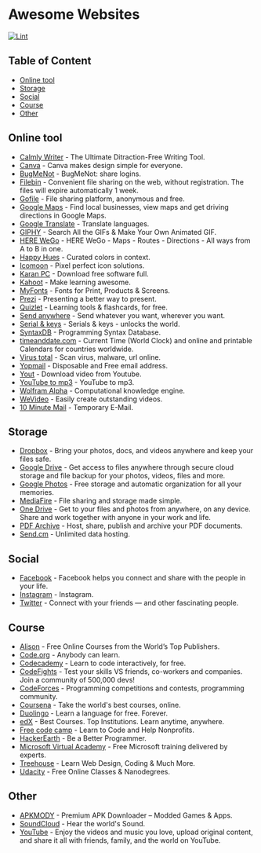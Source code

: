 # Awesome Websites

[![Lint](https://github.com/AREA44/awesome-sites/actions/workflows/lint.yml/badge.svg)](https://github.com/AREA44/awesome-sites/actions/workflows/lint.yml)

## Table of Content

- [Online tool](#online-tool)
- [Storage](#storage)
- [Social](#social)
- [Course](#course)
- [Other](#other)

## Online tool

- [Calmly Writer](https://www.calmlywriter.com) - The Ultimate Ditraction-Free Writing Tool.
- [Canva](https://www.canva.com/) - Canva makes design simple for everyone.
- [BugMeNot](http://bugmenot.com) - BugMeNot: share logins.
- [Filebin](https://filebin.net) - Convenient file sharing on the web, without registration. The files will expire automatically 1 week.
- [Gofile](https://gofile.io) - File sharing platform, anonymous and free.
- [Google Maps](https://www.google.com/maps/@?dg=dbrw&newdg=1) - Find local businesses, view maps and get driving directions in Google Maps.
- [Google Translate](https://translate.google.com) - Translate languages.
- [GIPHY](https://giphy.com) - Search All the GIFs & Make Your Own Animated GIF.
- [HERE WeGo](https://wego.here.com/?map&x=ep) - HERE WeGo - Maps - Routes - Directions - All ways from A to B in one.
- [Happy Hues](https://www.happyhues.co) - Curated colors in context.
- [Icomoon](https://icomoon.io) - Pixel perfect icon solutions.
- [Karan PC](https://karanpc.com) - Download free software full.
- [Kahoot](https://kahoot.com) - Make learning awesome.
- [MyFonts](http://www.myfonts.com) - Fonts for Print, Products & Screens.
- [Prezi](https://prezi.com) - Presenting a better way to present.
- [Quizlet](https://quizlet.com) - Learning tools & flashcards, for free.
- [Send anywhere](https://send-anywhere.com) - Send whatever you want, wherever you want.
- [Serial & keys](https://www.serials.ws) - Serials & keys - unlocks the world.
- [SyntaxDB](https://syntaxdb.com) - Programming Syntax Database.
- [timeanddate.com](https://www.timeanddate.com) - Current Time (World Clock) and online and printable Calendars for countries worldwide.
- [Virus total](https://www.virustotal.com) - Scan virus, malware, url online.
- [Yopmail](http://www.yopmail.com) - Disposable and Free email address.
- [Yout](https://yout.com) - Download video from Youtube.
- [YouTube to mp3](https://ytmp3.cc) - YouTube to mp3.
- [Wolfram Alpha](https://www.wolframalpha.com) - Computational knowledge engine.
- [WeVideo](https://www.wevideo.com) - Easily create outstanding videos.
- [10 Minute Mail](https://10minutemail.com/) - Temporary E-Mail.

## Storage

- [Dropbox](https://www.dropbox.com) - Bring your photos, docs, and videos anywhere and keep your files safe.
- [Google Drive](https://drive.google.com) - Get access to files anywhere through secure cloud storage and file backup for your photos, videos, files and more.
- [Google Photos](https://www.google.com/photos/about/) - Free storage and automatic organization for all your memories.
- [MediaFire](https://www.mediafire.com) - File sharing and storage made simple.
- [One Drive](https://onedrive.live.com) - Get to your files and photos from anywhere, on any device. Share and work together with anyone in your work and life.
- [PDF Archive](https://www.pdf-archive.com) - Host, share, publish and archive your PDF documents.
- [Send.cm](https://send.cm) - Unlimited data hosting.

## Social

- [Facebook](https://www.facebook.com) - Facebook helps you connect and share with the people in your life.
- [Instagram](https://www.instagram.com) - Instagram.
- [Twitter](https://twitter.com) - Connect with your friends — and other fascinating people.

## Course

- [Alison](https://alison.com) - Free Online Courses from the World’s Top Publishers.
- [Code.org](https://code.org) - Anybody can learn.
- [Codecademy](https://www.codecademy.com) - Learn to code interactively, for free.
- [CodeFights](https://codefights.com) - Test your skills VS friends, co-workers and companies. Join a community of 500,000 devs!
- [CodeForces](http://codeforces.com) - Programming competitions and contests, programming community.
- [Coursena](https://www.coursera.org) - Take the world's best courses, online.
- [Duolingo](https://www.duolingo.com) - Learn a language for free. Forever.
- [edX](https://www.edx.org) - Best Courses. Top Institutions. Learn anytime, anywhere.
- [Free code camp](https://www.freecodecamp.com) - Learn to Code and Help Nonprofits.
- [HackerEarth](https://www.hackerearth.com) - Be a Better Programmer.
- [Microsoft Virtual Academy](https://mva.microsoft.com) - Free Microsoft training delivered by experts.
- [Treehouse](https://teamtreehouse.com) - Learn Web Design, Coding & Much More.
- [Udacity](https://www.udacity.com) - Free Online Classes & Nanodegrees.

## Other

- [APKMODY](https://apkmody.io) - Premium APK Downloader – Modded Games & Apps.
- [SoundCloud](https://soundcloud.com) - Hear the world's Sound.
- [YouTube](https://www.youtube.com) - Enjoy the videos and music you love, upload original content, and share it all with friends, family, and the world on YouTube.
